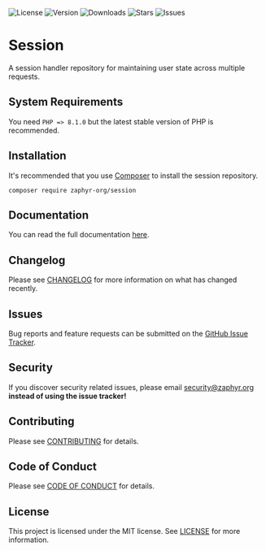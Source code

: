 ![License](https://img.shields.io/github/license/zaphyr-org/session?style=for-the-badge)
![Version](https://img.shields.io/packagist/v/zaphyr-org/session?style=for-the-badge)
![Downloads](https://img.shields.io/packagist/dt/zaphyr-org/session?style=for-the-badge)
![Stars](https://img.shields.io/github/stars/zaphyr-org/session?style=for-the-badge)
![Issues](https://img.shields.io/github/issues/zaphyr-org/session?style=for-the-badge)

# Session

A session handler repository for maintaining user state across multiple requests.

## System Requirements

You need `PHP => 8.1.0` but the latest stable version of PHP is recommended.

## Installation

It's recommended that you use [Composer](https://getcomposer.org/) to install the session repository.

```console
composer require zaphyr-org/session
```

## Documentation

You can read the full documentation [here](https://zaphyr.org/docs/1.x/repositories/session).

## Changelog

Please see [CHANGELOG](CHANGELOG.md) for more information on what has changed recently.

## Issues

Bug reports and feature requests can be submitted on the [GitHub Issue Tracker](https://github.com/zaphyr-org/session/issues).

## Security

If you discover security related issues, please email security@zaphyr.org **instead of using the issue tracker!**

## Contributing

Please see [CONTRIBUTING](https://zaphyr.org/contributions) for details.

## Code of Conduct

Please see [CODE OF CONDUCT](https://zaphyr.org/contributions#content-code-of-conduct) for details.

## License

This project is licensed under the MIT license. See [LICENSE](LICENSE.md) for more information.

